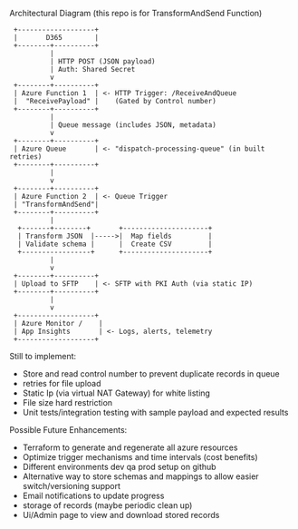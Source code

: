 Architectural Diagram (this repo is for TransformAndSend Function)
     
     +-------------------+
     |       D365        |
     +--------+----------+
              |
              | HTTP POST (JSON payload)
              | Auth: Shared Secret
              v
     +--------+----------+
     | Azure Function 1  | <- HTTP Trigger: /ReceiveAndQueue
     |  "ReceivePayload" |    (Gated by Control number)
     +--------+----------+
              |
              | Queue message (includes JSON, metadata)
              v
     +--------+----------+
     | Azure Queue       | <- "dispatch-processing-queue" (in built retries)
     +--------+----------+
              |
              v
     +--------+----------+
     | Azure Function 2  | <- Queue Trigger
     | "TransformAndSend"|
     +--------+----------+
              |
      +-------+--------+       +---------------------+
      | Transform JSON  |----->|  Map fields         |
      | Validate schema |      |  Create CSV         |
      +-----------------+      +---------------------+
              |
              v
     +--------+----------+
     | Upload to SFTP    | <- SFTP with PKI Auth (via static IP)
     +--------+----------+
              |
              v
     +-------------------+
     | Azure Monitor /    |
     | App Insights       | <- Logs, alerts, telemetry
     +-------------------+

Still to implement:
  - Store and read control number to prevent duplicate records in queue
  - retries for file upload
  - Static Ip (via virtual NAT Gateway) for white listing
  - File size hard restriction
  - Unit tests/integration testing with sample payload and expected results

Possible Future Enhancements:
  - Terraform to generate and regenerate all azure resources
  - Optimize trigger mechanisms and time intervals (cost benefits)
  - Different environments dev qa prod setup on github
  - Alternative way to store schemas and mappings to allow easier switch/versioning support
  - Email notifications to update progress
  - storage of records (maybe periodic clean up)
  - Ui/Admin page to view and download stored records


